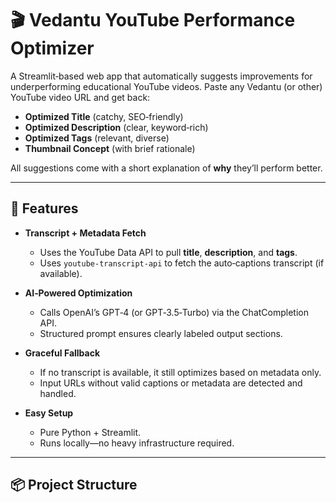 # 🎬 Vedantu YouTube Performance Optimizer

A Streamlit‑based web app that automatically suggests improvements for underperforming educational YouTube videos. Paste any Vedantu (or other) YouTube video URL and get back:

- **Optimized Title** (catchy, SEO‑friendly)  
- **Optimized Description** (clear, keyword‑rich)  
- **Optimized Tags** (relevant, diverse)  
- **Thumbnail Concept** (with brief rationale)  

All suggestions come with a short explanation of **why** they’ll perform better.

---

## 🚀 Features

- **Transcript + Metadata Fetch**  
  - Uses the YouTube Data API to pull **title**, **description**, and **tags**.  
  - Uses `youtube-transcript-api` to fetch the auto‑captions transcript (if available).

- **AI‑Powered Optimization**  
  - Calls OpenAI’s GPT‑4 (or GPT‑3.5‑Turbo) via the ChatCompletion API.  
  - Structured prompt ensures clearly labeled output sections.

- **Graceful Fallback**  
  - If no transcript is available, it still optimizes based on metadata only.  
  - Input URLs without valid captions or metadata are detected and handled.

- **Easy Setup**  
  - Pure Python + Streamlit.  
  - Runs locally—no heavy infrastructure required.

---

## 📦 Project Structure

